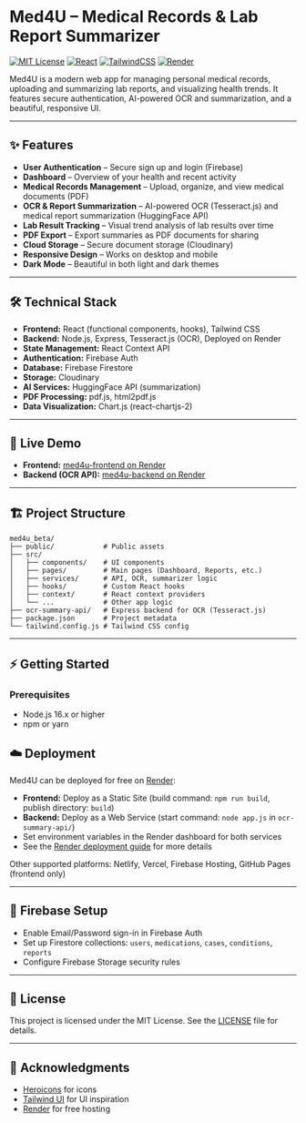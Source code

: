 # Med4U – Medical Records & Lab Report Summarizer

[![MIT License](https://img.shields.io/badge/license-MIT-blue.svg)](LICENSE)
[![React](https://img.shields.io/badge/frontend-React-blue?logo=react)](https://reactjs.org/)
[![TailwindCSS](https://img.shields.io/badge/styling-TailwindCSS-38bdf8?logo=tailwindcss)](https://tailwindcss.com/)
[![Render](https://img.shields.io/badge/deployed%20on-Render-46b1b7?logo=render)](https://render.com/)

Med4U is a modern web app for managing personal medical records, uploading and summarizing lab reports, and visualizing health trends. It features secure authentication, AI-powered OCR and summarization, and a beautiful, responsive UI.

---

## ✨ Features

- **User Authentication** – Secure sign up and login (Firebase)
- **Dashboard** – Overview of your health and recent activity
- **Medical Records Management** – Upload, organize, and view medical documents (PDF)
- **OCR & Report Summarization** – AI-powered OCR (Tesseract.js) and medical report summarization (HuggingFace API)
- **Lab Result Tracking** – Visual trend analysis of lab results over time
- **PDF Export** – Export summaries as PDF documents for sharing
- **Cloud Storage** – Secure document storage (Cloudinary)
- **Responsive Design** – Works on desktop and mobile
- **Dark Mode** – Beautiful in both light and dark themes

---

## 🛠️ Technical Stack

- **Frontend:** React (functional components, hooks), Tailwind CSS
- **Backend:** Node.js, Express, Tesseract.js (OCR), Deployed on Render
- **State Management:** React Context API
- **Authentication:** Firebase Auth
- **Database:** Firebase Firestore
- **Storage:** Cloudinary
- **AI Services:** HuggingFace API (summarization)
- **PDF Processing:** pdf.js, html2pdf.js
- **Data Visualization:** Chart.js (react-chartjs-2)

---

## 🚀 Live Demo

- **Frontend:** [med4u-frontend on Render]((https://med4u-frontend.onrender.com))
- **Backend (OCR API):** [med4u-backend on Render]((https://med4u.onrender.com))

---

## 🏗️ Project Structure

```
med4u_beta/
├── public/            # Public assets
├── src/
│   ├── components/    # UI components
│   ├── pages/         # Main pages (Dashboard, Reports, etc.)
│   ├── services/      # API, OCR, summarizer logic
│   ├── hooks/         # Custom React hooks
│   ├── context/       # React context providers
│   └── ...            # Other app logic
├── ocr-summary-api/   # Express backend for OCR (Tesseract.js)
├── package.json       # Project metadata
└── tailwind.config.js # Tailwind CSS config
```

---

## ⚡ Getting Started

### Prerequisites
- Node.js 16.x or higher
- npm or yarn



## ☁️ Deployment

Med4U can be deployed for free on [Render](https://render.com/):

- **Frontend:** Deploy as a Static Site (build command: `npm run build`, publish directory: `build`)
- **Backend:** Deploy as a Web Service (start command: `node app.js` in `ocr-summary-api/`)
- Set environment variables in the Render dashboard for both services
- See the [Render deployment guide](https://render.com/docs/deploy-create-react-app) for more details

Other supported platforms: Netlify, Vercel, Firebase Hosting, GitHub Pages (frontend only)

---

## 📝 Firebase Setup

- Enable Email/Password sign-in in Firebase Auth
- Set up Firestore collections: `users`, `medications`, `cases`, `conditions`, `reports`
- Configure Firebase Storage security rules

---

## 📜 License

This project is licensed under the MIT License. See the [LICENSE](LICENSE) file for details.

---

## 🙏 Acknowledgments

- [Heroicons](https://heroicons.com/) for icons
- [Tailwind UI](https://tailwindui.com/) for UI inspiration
- [Render](https://render.com/) for free hosting
